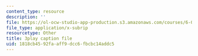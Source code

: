 ```yaml
---
content_type: resource
description: ''
file: https://ol-ocw-studio-app-production.s3.amazonaws.com/courses/6-006-introduction-to-algorithms-spring-2020/1818cb4592faaff9dcc6fbcbc14addc5_g0bXSXuLVb0.srt
file_type: application/x-subrip
resourcetype: Other
title: 3play caption file
uid: 1818cb45-92fa-aff9-dcc6-fbcbc14addc5
---
```


